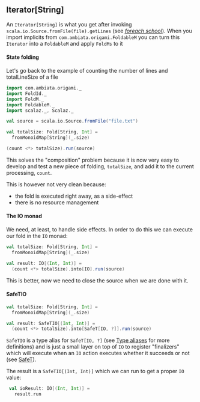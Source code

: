 ## Iterator[String]

An `Iterator[String]` is what you get after invoking `scala.io.Source.fromFile(file).getLines` (see *[foreach school](foreach.md)*). When you import implicits from `com.ambiata.origami.FoldableM` you can turn this `Iterator` into a `FoldableM` and apply `FoldMs` to it

#### State folding

Let's go back to the example of counting the number of lines and totalLineSize of a file
```scala
import com.ambiata.origami._
import FoldId._
import FoldM._
import FoldableM._
import scalaz._, Scalaz._

val source = scala.io.Source.fromFile("file.txt")

val totalSize: Fold[String, Int] =
  fromMonoidMap[String](_.size)

(count <*> totalSize).run(source)
```

This solves the "composition" problem because it is now very easy to develop and test a new piece of folding, `totalSize`, and add it to the current processing, `count`.

This is however not very clean because:

 - the fold is executed right away, as a side-effect
 - there is no resource management

#### The IO monad

We need, at least, to handle side effects. In order to do this we can execute our fold in the `IO` monad:
```scala
val totalSize: Fold[String, Int] =
  fromMonoidMap[String](_.size)

val result: IO[(Int, Int)] =
  (count <*> totalSize).into[IO].run(source)
```

This is better, now we need to close the source when we are done with it.

#### SafeTIO

```scala
val totalSize: Fold[String, Int] =
  fromMonoidMap[String](_.size)

val result: SafeTIO[(Int, Int)] =
  (count <*> totalSize).into[SafeT[IO, ?]].run(source)
```

`SafeTIO` is a type alias for `SafeT[IO, ?]` (see [Type aliases](typealiases.md) for more definitions) and is just a small layer on top of `IO` to register "finalizers" which will execute when an `IO` action executes whether it succeeds or not (see [SafeT](safet.md)).

The result is a `SafeTIO[(Int, Int)]` which we can run to get a proper `IO` value:
```scala
 val ioResult: IO[(Int, Int)] =
   result.run
```
